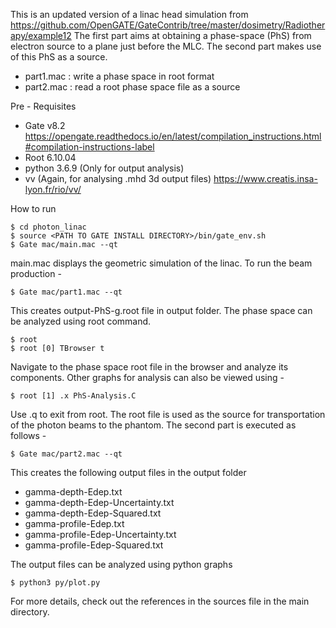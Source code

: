 

This is an updated version of a linac head simulation from https://github.com/OpenGATE/GateContrib/tree/master/dosimetry/Radiotherapy/example12  The first part
aims at obtaining a phase-space (PhS) from electron source to a plane
just before the MLC. The second part makes use of this PhS as a
source.

- part1.mac : write a phase space in root format
- part2.mac : read a root phase space file as a source

Pre - Requisites
- Gate v8.2  https://opengate.readthedocs.io/en/latest/compilation_instructions.html#compilation-instructions-label
- Root 6.10.04
- python 3.6.9 (Only for output analysis)
- vv (Again, for analysing .mhd 3d output files)
   https://www.creatis.insa-lyon.fr/rio/vv/ 

How to run

    $ cd photon_linac  
    $ source <PATH TO GATE INSTALL DIRECTORY>/bin/gate_env.sh  
    $ Gate mac/main.mac --qt

main.mac displays the geometric simulation of the linac. To run the beam production -

    $ Gate mac/part1.mac --qt

This creates output-PhS-g.root file in output folder. The phase space can be analyzed using root command.  

    $ root  
    $ root [0] TBrowser t 

Navigate to the phase space root file in the browser and analyze its components. Other graphs for analysis can also be viewed using -  

    $ root [1] .x PhS-Analysis.C

Use .q to exit from root. The root file is used as the source for transportation of the photon beams to the phantom. The second part is executed as follows - 

    $ Gate mac/part2.mac --qt

This creates the following output files in the output folder

- gamma-depth-Edep.txt
- gamma-depth-Edep-Uncertainty.txt
- gamma-depth-Edep-Squared.txt
- gamma-profile-Edep.txt
- gamma-profile-Edep-Uncertainty.txt
- gamma-profile-Edep-Squared.txt

The output files can be analyzed using python graphs

    $ python3 py/plot.py

For more details, check out the references in the sources file in the main directory.

